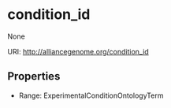# condition_id

None

URI: http://alliancegenome.org/condition_id



<!-- no inheritance hierarchy -->


## Properties

 * Range: ExperimentalConditionOntologyTerm


